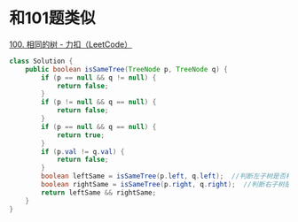 

# 和101题类似

[100. 相同的树 - 力扣（LeetCode）](https://leetcode.cn/problems/same-tree/description/)

```java
class Solution {
    public boolean isSameTree(TreeNode p, TreeNode q) {
        if (p == null && q != null) {
            return false;
        }
        if (p != null && q == null) {
            return false;
        }
        if (p == null && q == null) {
            return true;
        }
        if (p.val != q.val) {
            return false;
        }
        boolean leftSame = isSameTree(p.left, q.left);  //判断左子树是否相同
        boolean rightSame = isSameTree(p.right, q.right);  //判断右子树是否相同
        return leftSame && rightSame;
    }
}
```